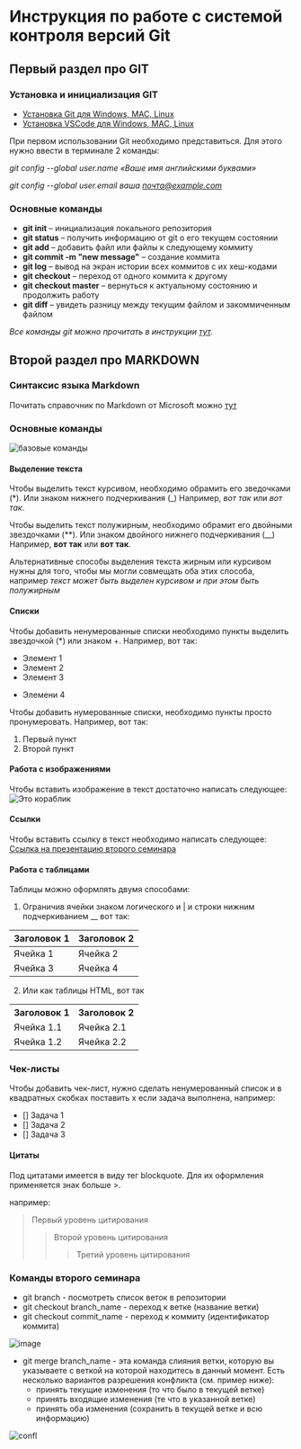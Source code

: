 # Инструкция по работе с системой контроля версий Git

## Первый раздел про GIT

### Установка и инициализация GIT

* [Установка Git для Windows, MAC, Linux](https://git-scm.com/downloads)
* [Установка VSCode для Windows, MAC, Linux](https://code.visualstudio.com/Download)


При первом использовании Git необходимо представиться. Для этого нужно ввести в терминале 2 команды:

*git config --global user.name «Ваше имя английскими буквами»* 

*git config --global user.email ваша почта@example.com*

### Основные команды

* **git init** – инициализация локального репозитория
* **git status** – получить информацию от git о его текущем состоянии
* **git add** – добавить файл или файлы к следующему коммиту
* **git commit -m "new message"** – создание коммита
* **git log** – вывод на экран истории всех коммитов с их хеш-кодами
* **git checkout** – переход от одного коммита к другому
* **git checkout master** – вернуться к актуальному состоянию и продолжить работу
* **git diff** – увидеть разницу между текущим файлом и закоммиченным файлом

*Все команды git можно прочитать в инструкции [тут](http://bioinformaticsinstitute.ru/sites/default/files/instrukciya_po_ispolzovaniyu_git_dlya_nachinayushchih.pdf "инструкция для начинающих").*

## Второй раздел про MARKDOWN

### Синтаксис языка Markdown

Почитать справочник по Markdown от Microsoft можно [тут](https://learn.microsoft.com/ru-ru/contribute/content/markdown-reference "на английском языке")

### Основные команды

![базовые команды](https://i0.wp.com/www.silocreativo.com/wp-content/uploads/2019/05/markdown-cheatsheet.png?resize=1199%2C704&quality=100&strip=all&ssl=1)

#### Выделение текста

Чтобы выделить текст курсивом, необходимо обрамить его зведочками (*). Или знаком нижнего подчеркивания (_) Например,  *вот так* или _вот так_.

Чтобы выделить текст полужирным, необходимо обрамит его двойными звездочками (**). Или знаком двойного нижнего подчеркивания (__) 
Например, **вот так** или __вот так__.

Альтернативные способы выделения текста жирным или курсивом нужны для того, чтобы мы могли совмещать оба этих способа, например _текст может быть выделен курсивом и при этом быть *полужирным*_

#### Списки

Чтобы добавить ненумерованные списки необходимо пункты выделить звездочкой (*) или знаком +. 
Например, вот так:
* Элемент 1
* Элемент 2
* Элемент 3
+ Элемени 4

Чтобы добавить нумерованные списки, необходимо пункты просто пронумеровать.
Например, вот так:
1. Первый пункт
2. Второй пункт

#### Работа с изображениями

Чтобы вставить изображение в текст достаточно написать следующее: 
![Это кораблик](ship.jpg)

#### Ссылки
Чтобы вставить ссылку в текст необходимо написать следующее:
[Ссылка на презентацию второго семинара ](https://gbcdn.mrgcdn.ru/uploads/asset/5419537/attachment/667639472bc4aceaafe674764be02602.pdf)

#### Работа с таблицами
Таблицы можно оформлять двумя способами:
1. Ограничив ячейки знаком логического и | и строки нижним подчеркиванием __ вот так:

| Заголовок 1 | Заголовок 2 |
| ----------- | ----------- |
| Ячейка 1    | Ячейка 2   |
| Ячейка 3    | Ячейка 4   |
2. Или как таблицы HTML, вот так
<table>
    <tr>
        <th>Заголовок 1</th>
        <th>Заголовок 2</th>
    </tr>
    <tr>
        <td>Ячейка 1.1</td>
        <td>Ячейка 2.1</td>
    </tr>
    <tr>
        <td>Ячейка 1.2</td>
        <td>Ячейка 2.2</td>
    </tr>
</table>

### Чек-листы
Чтобы добавить чек-лист, нужно сделать ненумерованный список и в квадратных скобках поставить х если задача выполнена,
например:
 - [] Задача 1
 - [] Задача 2
 - [] Задача 3

#### Цитаты
Под цитатами имеется в виду тег blockquote. Для их оформления применяется знак больше >.

например:
> Первый уровень цитирования
>> Второй уровень цитирования
>>> Третий уровень цитирования

### Команды второго семинара

* git branch - посмотреть список веток в репозитории
* git checkout branch_name - переход к ветке (название ветки)
* git checkout commit_name - переход к коммиту (идентификатор коммита)

![image](sintaksis.png)

* git merge branch_name - эта команда слияния ветки, которую вы указываете с веткой на которой находитесь в данный момент. Есть несколько вариантов разрешения конфликта (см. пример ниже): 
    - принять текущие изменения (то что было в текущей ветке)
    - принять входящие изменения (те что в указанной ветке)
    - принять оба изменения (сохранить в текущей ветке и всю информацию)

![confl](confl.png)